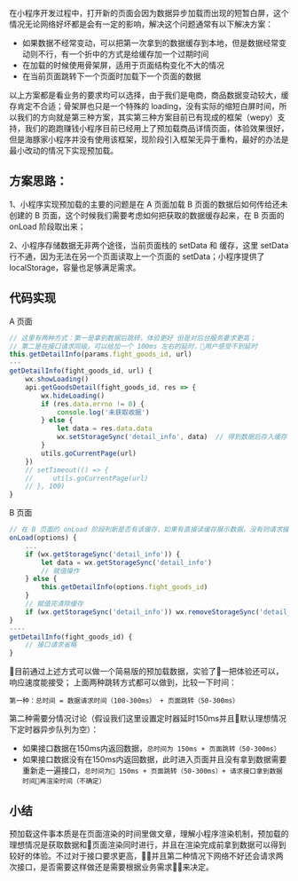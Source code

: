 在小程序开发过程中，打开新的页面会因为数据异步加载而出现的短暂白屏，这个情况无论网络好坏都是会有一定的影响，解决这个问题通常有以下解决方案：

+ 如果数据不经常变动，可以把第一次拿到的数据缓存到本地，但是数据经常变动则不行，有一个折中的方式是给缓存加一个过期时间
+ 在加载的时候使用骨架屏，适用于页面结构变化不大的情况
+ 在当前页面跳转下一个页面时加载下一个页面的数据

以上方案都是看业务的要求均可以选择，由于我们是电商，商品数据变动较大，缓存肯定不合适；骨架屏也只是一个特殊的 loading，没有实际的缩短白屏时间，所以我们的方向就是第三种方案，其实第三种方案目前已有现成的框架（wepy）支持，我们的跑跑赚钱小程序目前已经用上了预加载商品详情页面，体验效果很好，但是海豚家小程序并没有使用该框架，现阶段引入框架无异于重构，最好的办法是最小改动的情况下实现预加载。

## 方案思路：
1、小程序实现预加载的主要的问题是在 A 页面加载 B 页面的数据后如何传给还未创建的 B 页面，这个时候我们需要考虑如何把获取的数据缓存起来，在 B 页面的 onLoad 阶段取出来；

2、小程序存储数据无非两个途径，当前页面栈的 setData 和 缓存，这里 setData 行不通，因为无法在另一个页面读取上一个页面的 setData；小程序提供了 localStorage，容量也足够满足需求。

## 代码实现

A 页面
```js
// 这里有两种方式：第一是拿到数据后跳转，体验更好 但是对后台服务要求更高；
// 第二是在接口请求同级，可以给加一个 100ms 左右的延时，用户感受不到延时
this.getDetailInfo(params.fight_goods_id, url)
---
getDetailInfo(fight_goods_id, url) {
    wx.showLoading()
    api.getGoodsDetail(fight_goods_id, res => {
        wx.hideLoading()
        if (res.data.errno != 0) {
            console.log('未获取收据')
        } else {
            let data = res.data.data
            wx.setStorageSync('detail_info', data)  // 得到数据后存入缓存
        }
        utils.goCurrentPage(url)
    })
    // setTimeout(() => {
    //     utils.goCurrentPage(url)
    // }, 100)
}
```

B 页面
```js
// 在 B 页面的 onLoad 阶段判断是否有该缓存，如果有直接读缓存展示数据，没有则请求接口
onLoad(options) {
    ...
    if (wx.getStorageSync('detail_info')) {
        let data = wx.getStorageSync('detail_info')
        // 赋值操作
    } else {
        this.getDetailInfo(options.fight_goods_id)
    }
    // 赋值完清除缓存
    if (wx.getStorageSync('detail_info')) wx.removeStorageSync('detail_info')
}
----
getDetailInfo(fight_goods_id) {
    // 接口请求省略
}
```

目前通过上述方式可以做一个简易版的预加载数据，实验了一把体验还可以，响应速度能接受；
上面两种跳转方式都可以做到，比较一下时间：

``第一种：总时间 = 数据请求时间（100-300ms） + 页面跳转（50-300ms）``

第二种需要分情况讨论（假设我们这里设置定时器延时150ms并且默认理想情况下定时器异步队列为空）：

+ 如果接口数据在150ms内返回数据，``总时间为 150ms + 页面跳转（50-300ms）``
+ 如果接口数据没有在150ms内返回数据，此时进入页面并且没有拿到数据需要重新走一遍接口，``总时间为 150ms + 页面跳转（50-300ms）+ 请求接口拿到数据时间再渲染时间（不确定）``

## 小结
预加载这件事本质是在页面渲染的时间里做文章，理解小程序渲染机制，预加载的理想情况是获取数据和页面渲染同时进行，并且在渲染完成前拿到数据可以得到较好的体验。不过对于接口要求更高，并且第二种情况下网络不好还会请求两次接口，是否需要这样做还是需要根据业务需求来决定。